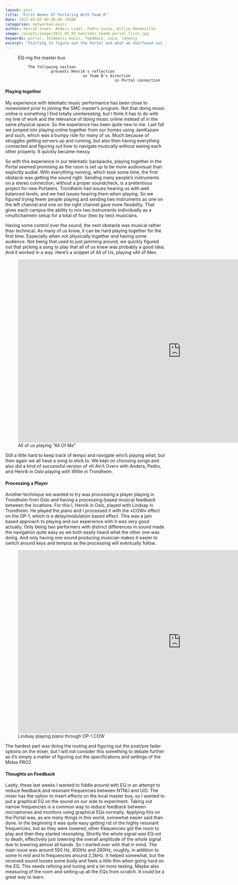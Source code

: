 ```yaml
---
layout: post
title: "First Weeks Of Portaling With Team B"
date: 2021-03-03 09:30:00 +0200
categories: networked-music
author: Henrik Sveen, Anders Lidal, Pedro Lucas, Willie Mandeville
image: /assets/image/2021_03_03_henrikhs_teamb_portal_first.jpg
keywords: portal, telematic-music, feedback, LoLa, latency
excerpt: "Starting to figure out the Portal and what we did/found out in the first weeks using it. How to play and some feedback fixing."
---
```


<figure style="float: auto">
   <img src="/assets/image/2021_03_03_henrikhs_teamb_portal_first.jpg" alt="" title="" width="auto"/> <figcaption>EQ-ing the master bus</figcaption>
</figure>

              The following section
                        presents Henrik's reflection
                                      on Team B's direction
                                                    in Portal connection

#### Playing together
My experience with telematic music performance has been close to nonexistent prior to joining the SMC master’s program. Not that doing music online is something I find totally uninteresting, but I think it has to do with my line of work and the relevance of doing music online instead of in the same physical space. So the experience has been quite new to me. Last fall we jumped into playing online together from our homes using JamKazam and such, which was a bumpy ride for many of us. Much because of struggles getting servers up and running, but also then having everything connected and figuring out how to navigate musically without seeing each other properly. It quickly became messy.

So with this experience in our telematic backpacks, playing together in the Portal seemed promising as the room is set up to be more audiovisual than explicitly audial. With everything running, which took some time, the first obstacle was getting the sound right. Sending many people’s instruments on a stereo connection, without a proper soundcheck, is a pretentious project for new Portalers. Trondheim had issues hearing us with well balanced levels, and we had issues hearing them when playing. So we figured trying fewer people playing and sending two instruments as one on the left channel and one on the right channel gave more flexibility. That gives each campus the ability to mix two instruments individually as a «multichannel» setup for a total of four (two by two) musicians.

Having some control over the sound, the next obstacle was musical rather than technical. As many of us know, it can be hard playing together for the first time. Especially when not physically together and having some audience. Not being that used to just jamming around, we quickly figured out that picking a song to play that all of us knew was probably a good idea. And it worked in a way. Here’s a snippet of All of Us, playing «All of Me».

<figure style="float: none">
   <iframe src="https://www.uio.no/english/studies/programmes/SMC-master/blog/assets/video/2021_03_02_henrikhs_allofus.mp4" width="1024" height="576" frameborder="0" allowfullscreen></iframe>
   <figcaption>All of us playing "All Of Me"</figcaption>
</figure>

Still a little hard to keep track of tempo and navigate who’s playing what, but then again we all have a song to stick to. We kept on choosing songs and also did a kind of successful version of «It Ain’t Over» with Anders, Pedro, and Henrik in Oslo playing with Willie in Trondheim.

#### Processing a Player
Another technique we wanted to try was processing a player playing in Trondheim from Oslo and having a processing-based musical feedback between the locations. For this I, Henrik in Oslo, played with Lindsay in Trondheim. He played the piano and I processed it with the «COW» effect on the OP-1, which is a delay/modulation based effect. This was a jam based approach to playing and our experience with it was very good actually. Only being two performers with distinct differences in sound made the navigation quite easy as we both easily heard what the other one was doing. And only having one sound producing musician makes it easier to switch around keys and tempos as the processing will eventually follow.

<figure style="float: none">
   <iframe src="https://www.uio.no/english/studies/programmes/SMC-master/blog/assets/video/2021_03_02_henrikhs_lindsay_pianocow.mp4" width="1024" height="576" frameborder="0" allowfullscreen></iframe>
   <figcaption>Lindsay playing piano through OP-1 COW</figcaption>
</figure>

The hardest part was doing the routing and figuring out the post/pre fader options on the mixer, but I will not consider this something to debate further as it’s simply a matter of figuring out the specifications and settings of the Midas PRO2.

#### Thoughts on Feedback
Lastly, these last weeks I wanted to fiddle around with EQ in an attempt to reduce feedback and resonant frequencies between NTNU and UiO. The mixer has the option to insert effects on the local master bus, so I wanted to put a graphical EQ on the sound on our side to experiment. Taking out narrow frequencies is a common way to reduce feedback between microphones and monitors using graphical EQs normally. Applying this on the Portal was, as are many things in this world, somewhat easier said than done. In the beginning it was quite easy getting rid of the highly resonant frequencies, but as they were lowered, other frequencies got the room to play and then they started resonating. Shortly the whole signal was EQ-ed to death, effectively just lowering the overall amplitude of the whole signal due to lowering almost all bands. So I started over with that in mind. The main issue was around 550 Hz, 800Hz and 260Hz, roughly, in addition to some hi mid and hi frequencies around 2,3kHz. It helped somewhat, but the received sound looses some body and feels a little thin when going hard on the EQ. This needs refining and tuning and a lot more testing. Maybe also measuring of the room and setting up all the EQs from scratch. It could be a great way to learn.
